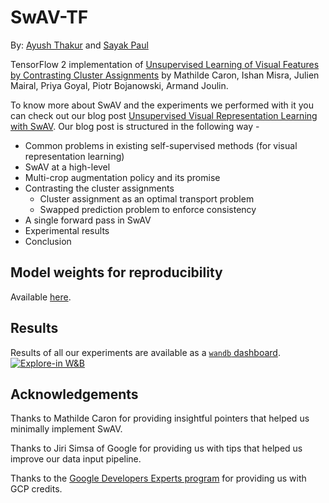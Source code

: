 # SwAV-TF

By: [Ayush Thakur](https://twitter.com/ayushthakur0) and [Sayak Paul](https://twitter.com/RisingSayak)

TensorFlow 2 implementation of [Unsupervised Learning of Visual Features by Contrasting Cluster Assignments](https://arxiv.org/abs/2006.09882) by Mathilde Caron, Ishan Misra, Julien Mairal, Priya Goyal, Piotr Bojanowski, Armand Joulin.

To know more about SwAV and the experiments we performed with it you can check out our blog post [Unsupervised Visual Representation Learning with SwAV](https://app.wandb.ai/authors/swav-tf/reports/Unsupervised-visual-representation-learning-with-SwAV--VmlldzoyMjg3Mzg). Our blog post is structured in the following way - 

- Common problems in existing self-supervised methods (for visual representation learning)
- SwAV at a high-level
- Multi-crop augmentation policy and its promise
- Contrasting the cluster assignments
  - Cluster assignment as an optimal transport problem
  - Swapped prediction problem to enforce consistency
- A single forward pass in SwAV
- Experimental results
- Conclusion

## Model weights for reproducibility
Available [here](https://github.com/ayulockin/SwAV-TF/releases/tag/v0.1.0). 

## Results
Results of all our experiments are available as a [`wandb` dashboard](https://app.wandb.ai/authors/swav-tf). [![Explore-in W&B](https://img.shields.io/badge/Explore--in-W%26B-%23FFBE00)](https://app.wandb.ai/authors/swav-tf) 

## Acknowledgements
Thanks to Mathilde Caron for providing insightful pointers that helped us minimally implement SwAV.

Thanks to Jiri Simsa of Google for providing us with tips that helped us improve our data input pipeline.

Thanks to the [Google Developers Experts program](https://developers.google.com/programs/experts/0) for providing us with GCP credits.
